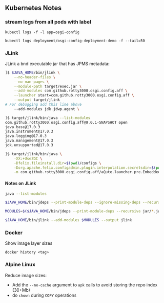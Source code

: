 ## Kubernetes Notes

### stream logs from all pods with label

```
kubectl logs -f -l app=osgi-config
```

```
kubectl logs deployment/osgi-config-deployment-demo -f --tail=50
```

### JLink

JLink a bnd executable jar that has JPMS metadata:

```bash
]$ $JAVA_HOME/bin/jlink \
	--no-header-files \
	--no-man-pages \
	--module-path target/exec.jar \
	--add-modules com.github.rotty3000.osgi.config.aff \
	--launcher start=com.github.rotty3000.osgi.config.aff \
	--output target/jlink
# For debugging add this line above
	--add-modules jdk.jdwp.agent \

]$ target/jlink/bin/java --list-modules
com.github.rotty3000.osgi.config.aff@0.0.1-SNAPSHOT open
java.base@17.0.3
java.instrument@17.0.3
java.logging@17.0.3
java.management@17.0.3
jdk.unsupported@17.0.3

]$ target/jlink/bin/java \
	-XX:+UseZGC \
	-Dfelix.fileinstall.dir=$(pwd)/configs \
	-Dorg.apache.felix.configadmin.plugin.interpolation.secretsdir=$(pwd)/configs \
	-m com.github.rotty3000.osgi.config.aff/aQute.launcher.pre.EmbeddedLauncher
```

#### Notes on JLink

```bash
java --list-modules

$JAVA_HOME/bin/jdeps --print-module-deps --ignore-missing-deps --recursive jar/*.jar

MODULES=$($JAVA_HOME/bin/jdeps --print-module-deps --recursive jar/*.jar)

$JAVA_HOME/bin/jlink --add-modules $MODULES --output jlink
```

### Docker

Show image layer sizes

```
docker history <tag>
```

### Alpine Linux

Reduce image sizes:
- Add the `--no-cache` argument to `apk` calls to avoid storing the repo index (30+Mb)
- do `chown` during `COPY` operations